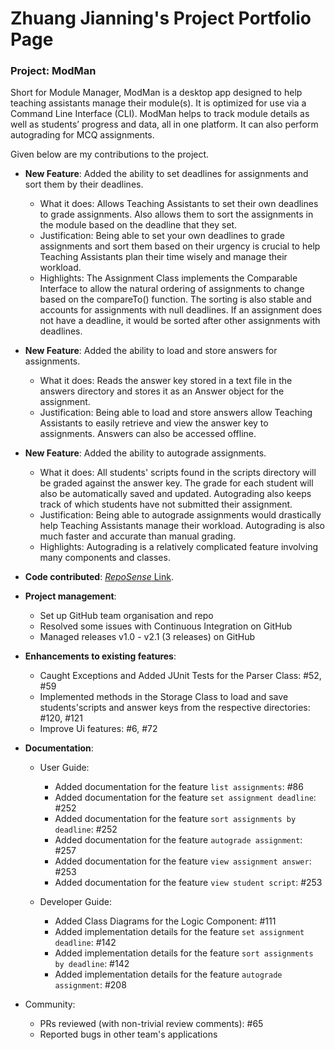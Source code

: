 # Zhuang Jianning's Project Portfolio Page

### Project: ModMan
Short for Module Manager, ModMan is a desktop app designed to help teaching assistants manage their module(s).
It is optimized for use via a Command Line Interface (CLI).
ModMan helps to track module details as well as students’ progress and data, all in one platform.
It can also perform autograding for MCQ assignments.

Given below are my contributions to the project.

- **New Feature**: Added the ability to set deadlines for assignments and sort them by their deadlines.
    - What it does: Allows Teaching Assistants to set their own deadlines to grade assignments. Also allows them to sort the assignments in the module based on the deadline that they set.
    - Justification: Being able to set your own deadlines to grade assignments and sort them based on their urgency is crucial to help Teaching Assistants plan their time wisely and manage their workload.
    - Highlights: The Assignment Class implements the Comparable Interface to allow the natural ordering of assignments to change based on the compareTo() function.
      The sorting is also stable and accounts for assignments with null deadlines. If an assignment does not have a deadline, it would be sorted after other assignments with deadlines.

- **New Feature**: Added the ability to load and store answers for assignments.
    - What it does: Reads the answer key stored in a text file in the answers directory and stores it as an Answer object for the assignment.
    - Justification: Being able to load and store answers allow Teaching Assistants to easily retrieve and view the answer key to assignments.
      Answers can also be accessed offline.

- **New Feature**: Added the ability to autograde assignments.
    - What it does: All students' scripts found in the scripts directory will be graded against the answer key.
      The grade for each student will also be automatically saved and updated.
      Autograding also keeps track of which students have not submitted their assignment.
    - Justification: Being able to autograde assignments would drastically help Teaching Assistants manage their workload.
      Autograding is also much faster and accurate than manual grading.
    - Highlights: Autograding is a relatively complicated feature involving many components and classes.

- **Code contributed**: [*RepoSense* Link](https://nus-cs2113-ay2021s2.github.io/tp-dashboard/?search=jianningzhuang).

- **Project management**:
    - Set up GitHub team organisation and repo
    - Resolved some issues with Continuous Integration on GitHub
    - Managed releases v1.0 - v2.1 (3 releases) on GitHub

- **Enhancements to existing features**:
    - Caught Exceptions and Added JUnit Tests for the Parser Class: #52, #59
    - Implemented methods in the Storage Class to load and save students'scripts and answer keys from the respective directories: #120, #121
    - Improve Ui features: #6, #72
- **Documentation**:
    - User Guide:
        - Added documentation for the feature `list assignments`: #86
        - Added documentation for the feature `set assignment deadline`: #252
        - Added documentation for the feature `sort assignments by deadline`: #252
        - Added documentation for the feature `autograde assignment`: #257
        - Added documentation for the feature `view assignment answer`: #253
        - Added documentation for the feature `view student script`: #253

    - Developer Guide:
        - Added Class Diagrams for the Logic Component: #111
        - Added implementation details for the feature `set assignment deadline`: #142
        - Added implementation details for the feature `sort assignments by deadline`: #142
        - Added implementation details for the feature `autograde assignment`: #208
- Community:
    - PRs reviewed (with non-trivial review comments): #65
    - Reported bugs in other team's applications
    
